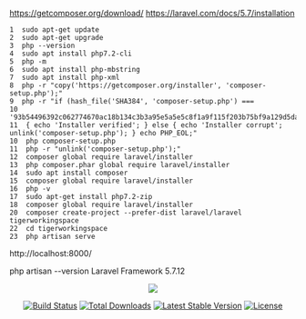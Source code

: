 
https://getcomposer.org/download/
https://laravel.com/docs/5.7/installation

    1  sudo apt-get update
    2  sudo apt-get upgrade
    3  php --version
    4  sudo apt install php7.2-cli
    5  php -m
    6  sudo apt install php-mbstring
    7  sudo apt install php-xml
    8  php -r "copy('https://getcomposer.org/installer', 'composer-setup.php');"
    9  php -r "if (hash_file('SHA384', 'composer-setup.php') === 
    10 '93b54496392c062774670ac18b134c3b3a95e5a5e5c8f1a9f115f203b75bf9a129d5daa8ba6a13e2cc8a1da0806388a8') 
    11  { echo 'Installer verified'; } else { echo 'Installer corrupt'; unlink('composer-setup.php'); } echo PHP_EOL;"
    10  php composer-setup.php
    11  php -r "unlink('composer-setup.php');"
    12  composer global require laravel/installer
    13  php composer.phar global require laravel/installer
    14  sudo apt install composer
    15  composer global require laravel/installer
    16  php -v
    17  sudo apt-get install php7.2-zip
    18  composer global require laravel/installer
    20  composer create-project --prefer-dist laravel/laravel tigerworkingspace
    22  cd tigerworkingspace
    23  php artisan serve

 http://localhost:8000/

php artisan --version
Laravel Framework 5.7.12

<p align="center"><img src="https://laravel.com/assets/img/components/logo-laravel.svg"></p>

<p align="center">
<a href="https://travis-ci.org/laravel/framework"><img src="https://travis-ci.org/laravel/framework.svg" alt="Build Status"></a>
<a href="https://packagist.org/packages/laravel/framework"><img src="https://poser.pugx.org/laravel/framework/d/total.svg" alt="Total Downloads"></a>
<a href="https://packagist.org/packages/laravel/framework"><img src="https://poser.pugx.org/laravel/framework/v/stable.svg" alt="Latest Stable Version"></a>
<a href="https://packagist.org/packages/laravel/framework"><img src="https://poser.pugx.org/laravel/framework/license.svg" alt="License"></a>
</p>

